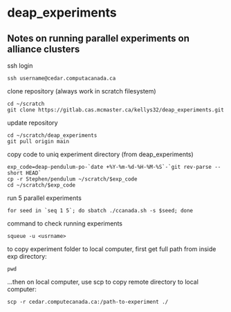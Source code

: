 # deap_experiments

## Notes on running parallel experiments on alliance clusters

ssh login
```
ssh username@cedar.computacanada.ca
```
clone repository (always work in scratch filesystem)
```
cd ~/scratch
git clone https://gitlab.cas.mcmaster.ca/kellys32/deap_experiments.git
```
update repository
```
cd ~/scratch/deap_experiments
git pull origin main
```
copy code to uniq experiment directory (from deap_experiments)
```
exp_code=deap-pendulum-po-`date +%Y-%m-%d-%H-%M-%S`-`git rev-parse --short HEAD`
cp -r Stephen/pendulum ~/scratch/$exp_code
cd ~/scratch/$exp_code
```
run 5 parallel experiments
```
for seed in `seq 1 5`; do sbatch ./ccanada.sh -s $seed; done
```
command to check running experiments
```
squeue -u <usrname>
```
to copy experiment folder to local computer, first get full path from inside exp directory:
```
pwd
```
...then on local computer, use scp to copy remote directory to local computer:
```
scp -r cedar.computecanada.ca:/path-to-experiment ./
```
